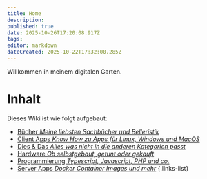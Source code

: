 ```yaml
---
title: Home
description: 
published: true
date: 2025-10-26T17:20:08.917Z
tags: 
editor: markdown
dateCreated: 2025-10-22T17:32:00.285Z
---
```


Willkommen in meinem digitalen Garten.

# Inhalt

Dieses Wiki ist wie folgt aufgebaut:

- [Bücher *Meine liebsten Sachbücher und Belleristik*](/Bücher)
- [Client Apps *Know How zu Apps für Linux, Windows und MacOS*](/Apps-Client)
- [Dies & Das *Alles was nicht in die anderen Kategorien passt*](/Dies&Das)
- [Hardware *Ob selbstgebaut, getunt oder gekauft*](/Hardware)
- [Programmierung *Typescript, Javascript, PHP und co.*](/Programmierung)
- [Server Apps *Docker Container Images und mehr*](/Apps-Server)
{.links-list}









